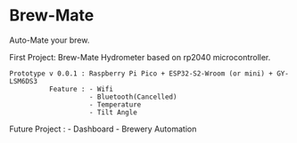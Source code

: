 # Brew-Mate
Auto-Mate your brew.

First Project: Brew-Mate Hydrometer based on rp2040 microcontroller. 

    Prototype v 0.0.1 : Raspberry Pi Pico + ESP32-S2-Wroom (or mini) + GY-LSM6DS3
              Feature : - Wifi
                        - Bluetooth(Cancelled)
                        - Temperature
                        - Tilt Angle 

Future Project : - Dashboard
                 - Brewery Automation 
              
